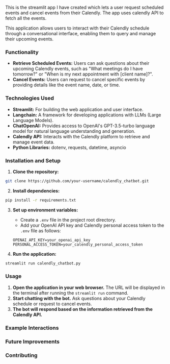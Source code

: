 
This is the streamlit app I have created which lets a user request scheduled events and cancel events from their Calendly. The app uses calendly API to fetch all the events.

This application allows users to interact with their Calendly schedule through a conversational interface, enabling them to query and manage their upcoming events.

### Functionality

* **Retrieve Scheduled Events:** Users can ask questions about their upcoming Calendly events, such as "What meetings do I have tomorrow?" or "When is my next appointment with [client name]?".
* **Cancel Events:** Users can request to cancel specific events by providing details like the event name, date, or time.

### Technologies Used

* **Streamlit:**  For building the web application and user interface.
* **Langchain:** A framework for developing applications with LLMs (Large Language Models).
* **ChatOpenAI:** Provides access to OpenAI's GPT-3.5-turbo language model for natural language understanding and generation.
* **Calendly API:** Interacts with the Calendly platform to retrieve and manage event data.
* **Python Libraries:** dotenv, requests, datetime, asyncio

### Installation and Setup

1. **Clone the repository:**
```bash
git clone https://github.com/your-username/calendly_chatbot.git
```
2. **Install dependencies:** 
```bash
pip install -r requirements.txt
```
3. **Set up environment variables:**
   * Create a `.env` file in the project root directory.
   * Add your OpenAI API key and Calendly personal access token to the `.env` file as follows:
   ```
   OPENAI_API_KEY=your_openai_api_key
   PERSONAL_ACCESS_TOKEN=your_calendly_personal_access_token
   ```

4. **Run the application:**
```bash
streamlit run calendly_chatbot.py
```

### Usage

1. **Open the application in your web browser.** The URL will be displayed in the terminal after running the `streamlit run` command.
2. **Start chatting with the bot.** Ask questions about your Calendly schedule or request to cancel events.
3. **The bot will respond based on the information retrieved from the Calendly API.** 

### Example Interactions

### Future Improvements

### Contributing
